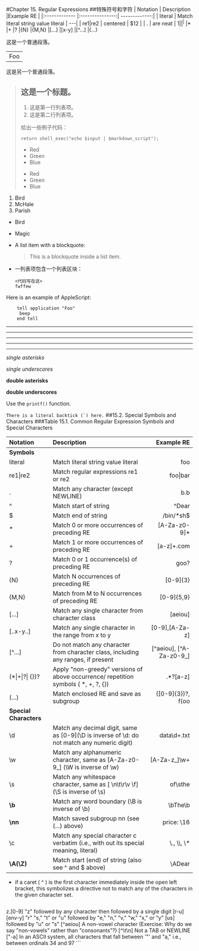 #Chapter 15. Regular Expressions
##特殊符号和字符
| Notation      |  Description    |Example RE |
|:------------- |:---------------:| -------------:|
| literal       | Match literal string value literal |         ---|
| re1\|re2      | centered        |      $12      |
| . | are neat        |            $1 |
|^
|$
|*
|+
|?
|{N}
|{M,N}
|[...]
|[x-y]
|[^...]
|(...)

这是一个普通段落。

<table>
    <tr>
        <td>Foo</td>
    </tr>
</table>

这是另一个普通段落。


> ## 这是一个标题。
> 
> 1.   这是第一行列表项。
> 2.   这是第二行列表项。
> 
> 给出一些例子代码：
> 
>     return shell_exec("echo $input | $markdown_script");
> 
> 
>*   Red
>*   Green
>*   Blue
>+   Red
>+   Green
>+   Blue
>
1.  Bird
2.  McHale
3.  Parish

*   Bird

*   Magic

*   A list item with a blockquote:

    > This is a blockquote
    > inside a list item.
    
    
*   一列表项包含一个列表区块：

        <代码写在这>
        fwffew
        
Here is an example of AppleScript:

    	tell application "Foo"
       	 beep
    	end tell
    	
* * *

***

*****

- - -

---------------------------------------

*single asterisks*

_single underscores_

**double asterisks**

__double underscores__

Use the `printf()` function.

``There is a literal backtick (`) here.``
##15.2. Special Symbols and Characters
###Table 15.1. Common Regular Expression Symbols and Special Characters

| Notation      |  Description    |Example RE |
|:------------- |:---------------| -------------:|
|**Symbols**
|literal | Match literal string value literal|foo
|re1\|re2 |Match regular expressions re1 or re2|foo\|bar
|.|Match any character (except NEWLINE)|b.b|^|Match start of string|^Dear|$|Match end of string|/bin/*sh$|*|Match 0 or more occurrences of preceding RE|[A-Za-z0-9]*|+|Match 1 or more occurrences of preceding RE|[a-z]+\.com|?|Match 0 or 1 occurrence(s) of preceding RE|goo?|{N}|Match N occurrences of preceding RE|[0-9]{3}|{M,N}|Match from M to N occurrences of preceding RE|[0-9]{5,9}
|[...]|Match any single character from character class|[aeiou]
|[..x-y..]|Match any single character in the range from x to y|[0-9],[A-Za-z]|[^...]|Do not match any character from character class, including any ranges, if present|[^aeiou], [^A-Za-z0-9_]
|(*\|+\|?\| {})?|Apply "non-greedy" versions of above occurrence/ repetition symbols ( *, +, ?, {})|.*?[a-z]|(...)|Match enclosed RE and save as subgroup|([0-9]{3})?, f(oo|u)bar|**Special Characters**
|\d|Match any decimal digit, same as \[0-9\](\D is inverse of \d: do not match any numeric digit)|data\d+.txt
|\w|Match any alphanumeric character, same as \[A-Za-z0-9_\] (\W is inverse of \w)|\[A-Za-z_\]\w+
|\s|Match any whitespace character, same as \[ \n\t\r\v \f\] (\S is inverse of \s)|of\sthe
|**\b**|Match any word boundary (\B is inverse of \b)|\bThe\b
|**\nn**|Match saved subgroup nn (see (...) above)|price: \16
|\c|Match any special character c verbatim (i.e., with out its special meaning, literal)|\\., \\\\, \\*
|**\A(\Z)**|Match start (end) of string (also see ^ and $ above)|\ADear
* if a caret ( ^ ) is the firstcharacter immediately inside the open left bracket, this symbolizes a directive not to match any of the characters in the given character set.

	```
z.[0-9]			"z" followed by any character then followed by a single digit[r-u][env-y]	"r" "s," "t" or "u" followed by "e," "n," "v," "w," "x," or "y"[us]			followed by "u" or "s"[^aeiou]		A non-vowel character (Exercise: Why do we say "non-vowels" rather than "consonants"?)[^\t\n]			Not a TAB or NEWLINE["-a]			In an ASCII system, all characters that fall between '"' and "a," i.e., between ordinals 34 and 97
	```
	
